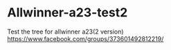 # Allwinner-a23-test2
Test the tree for allwinner a23(2 version)
https://www.facebook.com/groups/373601492812219/
